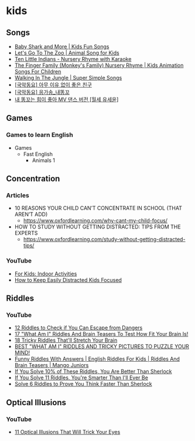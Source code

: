 # kids
## Songs
* [Baby Shark and More | Kids Fun Songs](https://m.youtube.com/watch?v=gZFBLJCk7pU)
* [Let's Go To The Zoo | Animal Song for Kids](https://www.youtube.com/watch?v=OwRmivbNgQk)
* [Ten Little Indians - Nursery Rhyme with Karaoke](https://www.youtube.com/watch?v=tIn1otW20r0)
* [The Finger Family (Monkey's Family) Nursery Rhyme | Kids Animation Songs For Children](https://www.youtube.com/watch?v=x3kx9YoqzOY)
* [Walking In The Jungle | Super Simple Songs](https://www.youtube.com/watch?v=GoSq-yZcJ-4)
* [[국악동요] 아무 이유 없이 좋은 친구](https://www.youtube.com/watch?v=ADtt-Calnh8)
* [[국악동요] 응가송_내똥꼬](https://www.youtube.com/watch?v=0pMUJNH8KSM)
* [내 똥꼬는 힘이 좋아 MV 댄스 버전 [월세 유세윤]](https://www.youtube.com/watch?v=Lebljp9YT8Q)

## Games
### Games to learn English
* Games
  * Fast English
    * Animals 1

## Concentration
### Articles
* 10 REASONS YOUR CHILD CAN’T CONCENTRATE IN SCHOOL (THAT AREN’T ADD)
  * https://www.oxfordlearning.com/why-cant-my-child-focus/
* HOW TO STUDY WITHOUT GETTING DISTRACTED: TIPS FROM THE EXPERTS
  * https://www.oxfordlearning.com/study-without-getting-distracted-tips/

### YouTube
* [For Kids: Indoor Activities](https://www.youtube.com/watch?v=v9AAmD4gq1I)
* [How to Keep Easily Distracted Kids Focused](https://www.youtube.com/watch?v=T4lnVzNBtKY)

## Riddles
### YouTube
* [12 Riddles to Check if You Can Escape from Dangers](https://www.youtube.com/watch?v=YO31P4plQWI)
* [17 "What Am I" Riddles And Brain Teasers To Test How Fit Your Brain Is!](https://www.youtube.com/watch?v=0pUmDJgk4Qo)
* [18 Tricky Riddles That'll Stretch Your Brain](https://www.youtube.com/watch?v=be9RJp4f4Pc)
* [BEST "WHAT AM I" RIDDLES AND TRICKY PICTURES TO PUZZLE YOUR MIND!](https://www.youtube.com/watch?v=MiRnq8GlRFI)
* [Funny Riddles With Answers | English Riddles For Kids | Riddles And Brain Teasers | Mango Juniors
](https://www.youtube.com/watch?v=vXz5o5UCf8Y)
* [If You Solve 10% of These Riddles, You Are Better Than Sherlock](https://www.youtube.com/watch?v=HcyvUbfAy-c)
* [If You Solve 11 Riddles, You're Smarter Than I'll Ever Be](https://www.youtube.com/watch?v=3YjDrga3WGg)
* [Solve 6 Riddles to Prove You Think Faster Than Sherlock](https://www.youtube.com/watch?v=Zu9iYDyVcOQ)

## Optical Illusions
### YouTube
* [11 Optical Illusions That Will Trick Your Eyes](https://www.youtube.com/watch?v=llLVk2fqylA)
